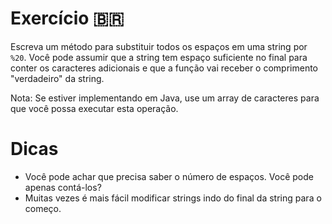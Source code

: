 # Exercício 🇧🇷

Escreva um método para substituir todos os espaços em uma string por `%20`. Você pode assumir que a string tem espaço suficiente
no final para conter os caracteres adicionais e que a função vai receber o comprimento "verdadeiro" da string.

Nota: Se estiver implementando em Java, use um array de caracteres para que você possa executar esta operação.

# Dicas

- Você pode achar que precisa saber o número de espaços. Você pode apenas contá-los?
- Muitas vezes é mais fácil modificar strings indo do final da string para o começo.
